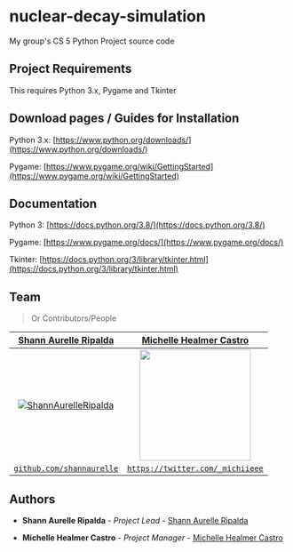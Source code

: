 # nuclear-decay-simulation
My group's CS 5 Python Project source code



## Project Requirements 
This requires Python 3.x, Pygame and Tkinter


## Download pages / Guides for Installation

Python 3.x: [https://www.python.org/downloads/](https://www.python.org/downloads/)

Pygame: [https://www.pygame.org/wiki/GettingStarted](https://www.pygame.org/wiki/GettingStarted)


## Documentation
Python 3: [https://docs.python.org/3.8/](https://docs.python.org/3.8/)

Pygame: [https://www.pygame.org/docs/](https://www.pygame.org/docs/)

Tkinter: [https://docs.python.org/3/library/tkinter.html](https://docs.python.org/3/library/tkinter.html)


## Team

> Or Contributors/People

| <a href="https://github.com/shannaurelle" target="_blank">**Shann Aurelle Ripalda**</a> | <a href="https://twitter.com/_michiieee" target="_blank">**Michelle Healmer Castro**</a> 
| :---: |:---:| 
| [![ShannAurelleRipalda](https://avatars0.githubusercontent.com/u/33728609?v=4&s=200)](https://avatars0.githubusercontent.com/u/33728609?v=4)    | [ <img src="https://unavatar.now.sh/twitter/_michiieee" width="200" height="200">](https://twitter.com/_michiieee) | 
| <a href="https://github.com/shannaurelle" target="_blank">`github.com/shannaurelle`</a> | <a href="twitter.com/_michiieee" target="_blank">`https://twitter.com/_michiieee`</a> |


## Authors

* **Shann Aurelle Ripalda** - *Project Lead* - [Shann Aurelle Ripalda](https://github.com/shannaurelle)

* **Michelle Healmer Castro** - *Project Manager* - [Michelle Healmer Castro](https://twitter.com/_michiieee)

